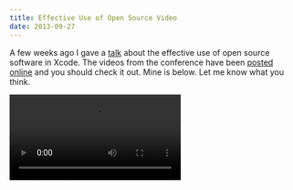 ```yaml
---
title: Effective Use of Open Source Video
date: 2013-09-27
---
```


A few weeks ago I gave a [talk](/blog/getting-started-with-cocoapods) about the effective use of open source software in Xcode. The videos from the conference have been [posted online](http://vimeopro.com/360conferences/360idev-2013/video/75223577) and you should check it out. Mine is below. Let me know what you think.

<Video src="https://player.vimeo.com/video/75223577?portfolio_id=169707&amp;wmode=opaque" />
